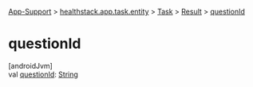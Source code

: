 
[App-Support](../../../../index.html) > [healthstack.app.task.entity](../../index.html) > [Task](../index.html) > [Result](index.html) > [questionId](question-id.html)



# questionId



[androidJvm]\
val [questionId](question-id.html): [String](https://kotlinlang.org/api/latest/jvm/stdlib/kotlin/-string/index.html)




